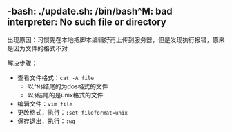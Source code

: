 ## -bash: ./update.sh: /bin/bash^M: bad interpreter: No such file or directory

出现原因：习惯先在本地把脚本编辑好再上传到服务器，但是发现执行报错，原来是因为文件的格式不对

解决步骤：
- 查看文件格式：`cat -A file`
  - 以`^M$`结尾的为dos格式的文件
  - 以`$`结尾的是unix格式的文件
- 编辑文件：`vim file`
- 更改格式，执行：`:set fileformat=unix`
- 保存退出，执行：`:wq`

